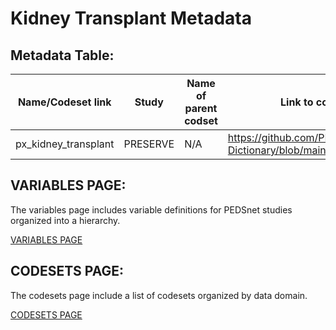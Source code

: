 # Kidney Transplant Metadata

## Metadata Table:

| Name/Codeset link | Study | Name of parent codset |  Link to codeset development code |
|-------------------|-------|-----------------------|-----------------------------------|
|px_kidney_transplant| PRESERVE | N/A | https://github.com/PEDSnet/Variable-Dictionary/blob/main/sql_queries/px_kidney_transplant.sql |


## VARIABLES PAGE:
The variables page includes variable definitions for PEDSnet studies organized into a hierarchy.

[VARIABLES PAGE](./pages/hierarchy.md)

## CODESETS PAGE:
The codesets page include a list of codesets organized by data domain. 

[CODESETS PAGE](./pages/codesets.md)
